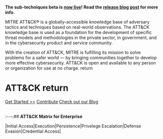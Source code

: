 **The sub-techniques beta is [now live](https://attack.mitre.org/beta/)! Read the [release blog post](https://medium.com/mitre-attack/attack-subs-what-you-need-to-know-99bce414ae0b) for more info.**


MITRE ATT&CK® is a globally-accessible knowledge base of adversary tactics and techniques based on real-world observations. The ATT&CK knowledge base is used as a foundation for the development of specific threat models and methodologies in the private sector, in government, and in the cybersecurity product and service community.


With the creation of ATT&CK, MITRE is fulfilling its mission to solve problems for a safer world — by bringing communities together to develop more effective cybersecurity. ATT&CK is open and available to any person or organization for use at no charge.   return


# **ATT&CK**     return
[Get Started >>](https://attack.mitre.org/resources/getting-started/) 
[Contribute](https://attack.mitre.org/resources/contribute/)
[Check out our Blog](https://medium.com/mitre-attack)<br><br>

:---:## **ATT&CK Matrix for Enterprise**

|Initial Access|Execution|Persistence|Privelege Escalation|Defense Evasion|Credential Access|
